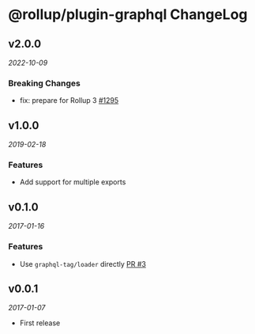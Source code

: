 # @rollup/plugin-graphql ChangeLog

## v2.0.0

_2022-10-09_

### Breaking Changes

- fix: prepare for Rollup 3 [#1295](https://github.com/rollup/plugins/pull/1295)

## v1.0.0

_2019-02-18_

### Features

- Add support for multiple exports

## v0.1.0

_2017-01-16_

### Features

- Use `graphql-tag/loader` directly [PR #3](https://github.com/kamilkisiela/rollup-plugin-graphql/pull/3)

## v0.0.1

_2017-01-07_

- First release
